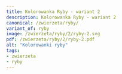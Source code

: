 ```yaml
---
title: Kolorowanka Ryby - wariant 2
description: Kolorowanka Ryby - wariant 2
canonical: /zwierzeta/ryby/
variant_of: ryby
image: /zwierzeta/ryby/2/ryby-2.svg
pdf: /zwierzeta/ryby/2/ryby-2.pdf
alt: "Kolorowanki ryby"
tags:
- zwierzeta
- ryby
---
```

